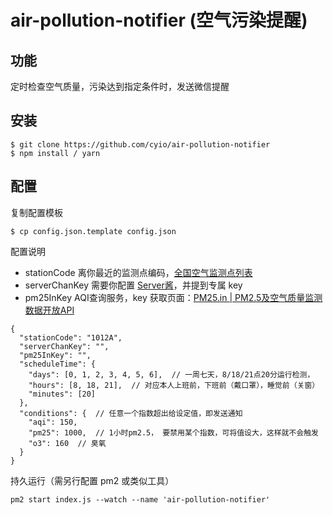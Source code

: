 # air-pollution-notifier (空气污染提醒)

## 功能
定时检查空气质量，污染达到指定条件时，发送微信提醒

## 安装
```shell
$ git clone https://github.com/cyio/air-pollution-notifier
$ npm install / yarn
```
## 配置
复制配置模板
```shell
$ cp config.json.template config.json
```
配置说明

  * stationCode  离你最近的监测点编码，[全国空气监测点列表](http://beijingair.sinaapp.com/china_sites.html)
  * serverChanKey  需要你配置 [Server酱](http://sc.ftqq.com/3.version)，并提到专属 key
  * pm25InKey  AQI查询服务，key 获取页面：[PM25.in | PM2.5及空气质量监测数据开放API](http://pm25.in/api_doc)

```
{
  "stationCode": "1012A",
  "serverChanKey": "",
  "pm25InKey": "",
  "scheduleTime": {
    "days": [0, 1, 2, 3, 4, 5, 6],  // 一周七天，8/18/21点20分运行检测，
    "hours": [8, 18, 21],  // 对应本人上班前，下班前（戴口罩），睡觉前（关窗）
    "minutes": [20]
  },
  "conditions": {  // 任意一个指数超出给设定值，即发送通知
    "aqi": 150,
    "pm25": 1000,  // 1小时pm2.5， 要禁用某个指数，可将值设大，这样就不会触发
    "o3": 160  // 臭氧
  }
}
```

持久运行（需另行配置 pm2 或类似工具）
```
pm2 start index.js --watch --name 'air-pollution-notifier'
```
